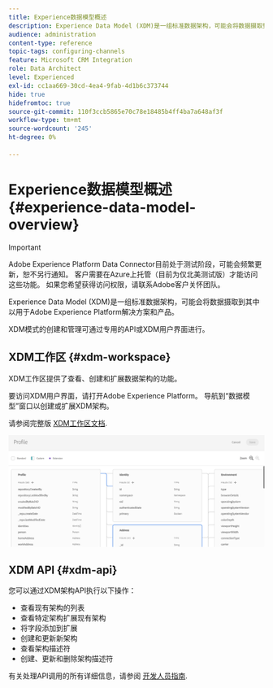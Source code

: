 ```yaml
---
title: Experience数据模型概述
description: Experience Data Model (XDM)是一组标准数据架构，可能会将数据摄取到其中以用于Adobe Experience Platform解决方案和产品。
audience: administration
content-type: reference
topic-tags: configuring-channels
feature: Microsoft CRM Integration
role: Data Architect
level: Experienced
exl-id: cc1aa669-30cd-4ea4-9fab-4d1b6c373744
hide: true
hidefromtoc: true
source-git-commit: 110f3ccb5865e70c78e18485b4ff4ba7a648af3f
workflow-type: tm+mt
source-wordcount: '245'
ht-degree: 0%

---
```


# Experience数据模型概述 {#experience-data-model-overview}

>[!IMPORTANT]
>
>Adobe Experience Platform Data Connector目前处于测试阶段，可能会频繁更新，恕不另行通知。 客户需要在Azure上托管（目前为仅北美测试版）才能访问这些功能。 如果您希望获得访问权限，请联系Adobe客户关怀团队。

Experience Data Model (XDM)是一组标准数据架构，可能会将数据摄取到其中以用于Adobe Experience Platform解决方案和产品。

XDM模式的创建和管理可通过专用的API或XDM用户界面进行。

## XDM工作区 {#xdm-workspace}

XDM工作区提供了查看、创建和扩展数据架构的功能。

要访问XDM用户界面，请打开Adobe Experience Platform。 导航到“数据模型”窗口以创建或扩展XDM架构。

请参阅完整版 [XDM工作区文档](https://experienceleague.adobe.com/docs/experience-platform/xdm/api/getting-started.html).

![](assets/aep_xdmworkspace.png)

## XDM API {#xdm-api}

您可以通过XDM架构API执行以下操作：

* 查看现有架构的列表
* 查看特定架构扩展现有架构
* 将字段添加到扩展
* 创建和更新新架构
* 查看架构描述符
* 创建、更新和删除架构描述符

有关处理API调用的所有详细信息，请参阅 [开发人员指南](https://experienceleague.adobe.com/docs/experience-platform/xdm/api/getting-started.html).
